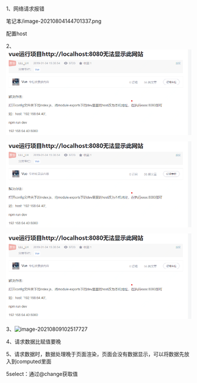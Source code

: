 1、网络请求报错

笔记本/image-20210804144701337.png

配置host



2、![image-20210806145230303](https://github.com/destinyoung/Work_Notes/blob/main/%E7%AC%94%E8%AE%B0%E6%9C%AC/%E9%94%99%E8%AF%AF%E6%88%AA%E5%9B%BE/image-20210806145230303.png)

![image](https://github.com/destinyoung/Work_Notes/blob/main/%E7%AC%94%E8%AE%B0%E6%9C%AC/%E9%94%99%E8%AF%AF%E6%88%AA%E5%9B%BE/image-20210806145230303.png)

![image](https://github.com/destinyoung/Work_Notes/blob/main/%E7%AC%94%E8%AE%B0%E6%9C%AC/%E9%94%99%E8%AF%AF%E6%88%AA%E5%9B%BE/image-20210806145230303.png)



3、![image-20210809102517727](C:\Users\yangxia3\Desktop\笔记本\错误截图\image-20210809102517727.png)



4、请求数据比赋值要晚



5、请求数据时，数据处理晚于页面渲染，页面会没有数据显示，可以将数据先放入到computed里面



5select：通过@change获取值
